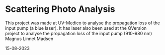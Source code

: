 # Scattering Photo Analysis
This project was made at UV-Medico to analyse the propagation loss of the input pump (a blue laser). It has laser also been used at the QVersion project to analyse the propagation loss of the input pump (910-980 nm)
Magnus Linnet Madsen

15-08-2023
